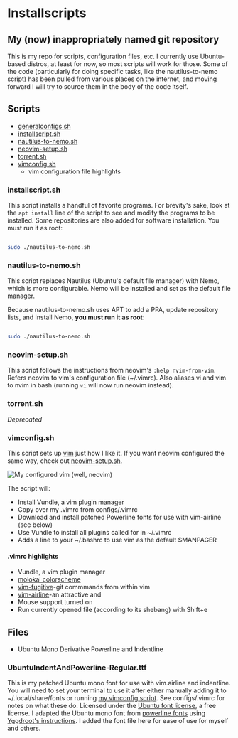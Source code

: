 # Installscripts 

## My (now) inappropriately named git repository

This is my repo for scripts, configuration files, etc. I currently use
Ubuntu-based distros, at least for now, so most scripts will work for
those. Some of the code (particularly for doing specific tasks, like the
nautilus-to-nemo script) has been pulled from various places on the
internet, and moving forward I will try to source them in the body of the
code itself.

## Scripts
* [generalconfigs.sh](#general-configssh)
* [installscript.sh](#installscripsh)
* [nautilus-to-nemo.sh](#nautilus-to-nemosh)
* [neovim-setup.sh](#neovim-setupsh)
* [torrent.sh](#torrentsh)
* [vimconfig.sh](#vimconfigsh)
  * vim configuration file highlights

### installscript.sh

This script installs a handful of favorite programs. For brevity's sake,
look at the `apt install` line of the script to see and modify the
programs to be installed. Some repositories are also added for software
installation. You must run it as root: 

```bash 

sudo ./nautilus-to-nemo.sh

```

### nautilus-to-nemo.sh 

This script replaces Nautilus (Ubuntu's default file manager) with Nemo,
which is more configurable. Nemo will be installed and set as the default
file manager.

Because nautilus-to-nemo.sh uses APT to add a PPA, update repository lists, and
install Nemo, **you must run it as root**: 

```bash

sudo ./nautilus-to-nemo.sh 

```

### neovim-setup.sh

This script follows the instructions from neovim's `:help nvim-from-vim`.
Refers neovim to vim's configuration file (~/.vimrc). Also aliases vi and
vim to nvim in bash (running `vi` will now run neovim instead).

### torrent.sh

*Deprecated*

### vimconfig.sh 

This script sets up [vim](http://www.vim.org/) just how I like it. If you
want neovim configured the same way, check out
[neovim-setup.sh](#neovim-setupsh).

![My configured vim (well, neovim)](https://i.imgur.com/5AkLfHF.png)

The script will:

* Install Vundle, a vim plugin manager
* Copy over my .vimrc from configs/.vimrc
* Download and install patched Powerline fonts for use with vim-airline (see
  below)
* Use Vundle to install all plugins called for in ~/.vimrc
* Adds a line to your ~/.bashrc to use vim as the default $MANPAGER

#### .vimrc highlights

* Vundle, a vim plugin manager
* [molokai colorscheme](https://github.com/tomasr/molokai)
* [vim-fugitive](https://github.com/tpope/vim-fugitive)-git commmands from
  within vim
* [vim-airline](https://github.com/vim-airline/vim-airline)-an attractive and
* Mouse support turned on
* Run currently opened file (according to its shebang) with Shift+e

## Files

* Ubuntu Mono Derivative Powerline and Indentline

### UbuntuIndentAndPowerline-Regular.ttf

This is my patched Ubuntu mono font for use with vim.airline and
indentline. You will need to set your terminal to use it after either
manually adding it to ~/.local/share/fonts or running [my vimconfig
script](#vimconfigsh). See configs/.vimrc for notes on what these do.
Licensed under the [Ubuntu font license](http://font.ubuntu.com/licence/),
a free license. I adapted the Ubuntu mono font from [powerline
fonts](https://github.com/powerline/fonts) using [Yggdroot's
instructions](https://github.com/Yggdroot/indentLine#font-patching).
I added the font file here for ease of use for myself and others.
